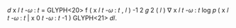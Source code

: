 𝑑 x 𝑙 𝑡 -𝜔 : 𝑡 = GLYPH<20> f ( x 𝑙 𝑡 -𝜔 : 𝑡 , 𝑙 ) -1 2 𝑔 2 ( 𝑙 ) ∇ x 𝑙 𝑡 -𝜔 : 𝑡 log 𝑝 ( x 𝑙 𝑡 -𝜔 : 𝑡 | x 0 𝑡 -𝜔 : 𝑡 -1 ) GLYPH<21> 𝑑𝑙.